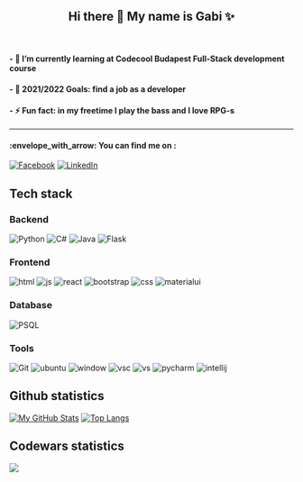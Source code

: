 <div align="center">
  <h2> Hi there 👋 My name is Gabi ✨ </h2> 
  </div><br/>



<h4>- 🔭 I’m currently learning at Codecool Budapest Full-Stack development course </h4>
<h4>- 🥅 2021/2022 Goals: find a job as a developer </h4>
<h4>- ⚡ Fun fact: in my freetime I play the bass and I love RPG-s </h4>

---

<h4>  :envelope_with_arrow:	You can find me on : </h4>

   [![Facebook][1.2]][1]  [![LinkedIn][2.2]][2]

<!-- Icons -->

[1.2]: 	https://img.shields.io/badge/Facebook-1877F2?style=for-the-badge&logo=facebook&logoColor=whit
[2.2]: https://img.shields.io/badge/LinkedIn-0077B5?style=for-the-badge&logo=linkedin&logoColor=white

<!-- Links to your social media accounts -->

[1]: https://www.facebook.com/gabraka/
[2]: https://www.linkedin.com/in/gabriella-szigeti-0b7a3313a/

## Tech stack

### Backend
![Python](https://img.shields.io/badge/Python-FFD43B?style=for-the-badge&logo=python&logoColor=darkgreen)
![C#](	https://img.shields.io/badge/C%23-239120?style=for-the-badge&logo=c-sharp&logoColor=white)
![Java](https://img.shields.io/badge/Java-ED8B00?style=for-the-badge&logo=java&logoColor=white)
![Flask](	https://img.shields.io/badge/Flask-000000?style=for-the-badge&logo=flask&logoColor=white)

### Frontend
![html](https://img.shields.io/badge/HTML5-E34F26?style=for-the-badge&logo=html5&logoColor=white)
![js](https://img.shields.io/badge/JavaScript-323330?style=for-the-badge&logo=javascript&logoColor=F7DF1E)
![react](https://img.shields.io/badge/React-20232A?style=for-the-badge&logo=react&logoColor=61DAFB)
![bootstrap](	https://img.shields.io/badge/Bootstrap-563D7C?style=for-the-badge&logo=bootstrap&logoColor=white)
![css](https://img.shields.io/badge/CSS3-1572B6?style=for-the-badge&logo=css3&logoColor=white)
![materialui](	https://img.shields.io/badge/Material--UI-0081CB?style=for-the-badge&logo=material-ui&logoColor=white)

### Database 
![PSQL](https://img.shields.io/badge/PostgreSQL-316192?style=for-the-badge&logo=postgresql&logoColor=white)

### Tools
![Git](https://img.shields.io/badge/Git-F05032?style=for-the-badge&logo=git&logoColor=white)
![ubuntu](https://img.shields.io/badge/Ubuntu-E95420?style=for-the-badge&logo=ubuntu&logoColor=white)
![window](https://img.shields.io/badge/Windows-0078D6?style=for-the-badge&logo=windows&logoColor=white)
![vsc](https://img.shields.io/badge/Visual_Studio_Code-0078D4?style=for-the-badge&logo=visual%20studio%20code&logoColor=white)
![vs](https://img.shields.io/badge/Visual_Studio-5C2D91?style=for-the-badge&logo=visual%20studio&logoColor=white)
![pycharm](https://img.shields.io/badge/PyCharm-000000.svg?&style=for-the-badge&logo=PyCharm&logoColor=white)
![intellij](	https://img.shields.io/badge/IntelliJIDEA-000000.svg?style=for-the-badge&logo=intellij-idea&logoColor=white)

## Github statistics
[![My GitHub Stats](https://github-readme-stats.vercel.app/api/?username=gabriellaszigeti&count_private=true&theme=tokyonight&showicons=true)]()
[![Top Langs](https://github-readme-stats.vercel.app/api/top-langs/?username=gabriellaszigeti&theme=tokyonight)](https://github.com/anuraghazra/github-readme-stats)

## Codewars statistics

![](https://github-readme-codewars-stats.herokuapp.com/api/?username=habadab&card&customcolor=bg:191b27:191b27_text:00c0b1_logo:2a295b_stroke:f75402)
